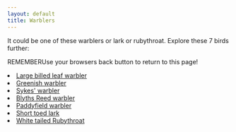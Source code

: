 ```yaml
---
layout: default
title: Warblers
---
```


It could be one of these <highlight>warblers or lark or rubythroat</highlight>. Explore these 7 birds further:
<p><span class="label label-warning">REMEMBER</span><highlight>Use your browsers back button to return to this page!</highlight></p>
<dl class="dl-horizontal">
	<li><a href="../birds/large-billed-leaf-warbler.html">Large billed leaf warbler</a></li>
	<li><a href="../birds/greenish-warbler.html">Greenish warbler</a></li>
	<li><a href="../birds/sykes-warbler.html">Sykes' warbler</a></li>
	<li><a href="../birds/blyths-reed-warbler.html">Blyths Reed warbler</a></li>
	<li><a href="../birds/paddyfield-warbler.html">Paddyfield warbler</a></li>
	<li><a href="../birds/short-toed-lark.html">Short toed lark</a></li>
	<li><a href="../birds/white-tailed-rubythroat.html">White tailed Rubythroat</a></li>
</dl>